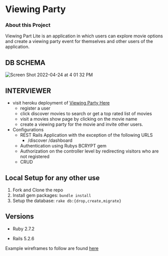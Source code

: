 # Viewing Party

### About this Project

Viewing Part Lite is an application in which users can explore movie options and create a viewing party event for themselves and other users of the application.

## DB SCHEMA
![Screen Shot 2022-04-24 at 4 01 32 PM](https://user-images.githubusercontent.com/83717116/164998550-523ad8bf-379f-42e5-b704-76e21d2cdf3b.png)

## INTERVIEWER

* visit heroku deployment of [Viewing Party Here](https://vast-badlands-91206.herokuapp.com/)
  - register a user
  - click discover movies to search or get a top rated list of movies
  - visit a movies show page by clicking on the movie name
  - create a viewing party for the movie and invite other users.
* Configurations
  - REST Rails Application with the exception of the following URLS
	- /discover /dashboard
  - Authentication using Rubys BCRYPT gem
  - Authorization on the controller level by redirecting visitors who are not
    registered
  - CRUD


## Local Setup for any other use

1. Fork and Clone the repo
2. Install gem packages: `bundle install`
3. Setup the database: `rake db:{drop,create,migrate}`


## Versions

- Ruby 2.7.2

- Rails 5.2.6

Example wireframes to follow are found [here](https://backend.turing.io/module3/projects/viewing_party_lite/wireframes)
